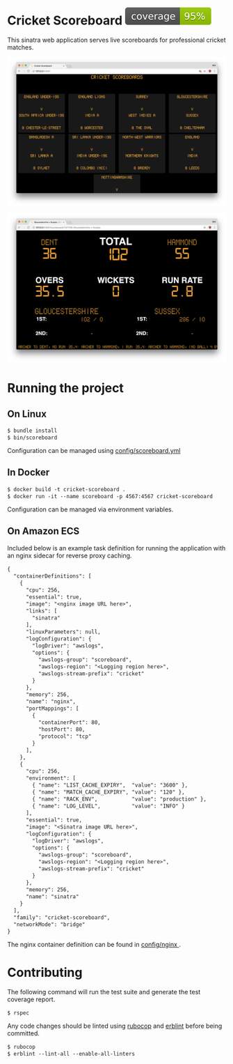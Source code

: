# Cricket Scoreboard ![](./resources/coverage.svg)

This sinatra web application serves live scoreboards for professional cricket matches.

![](./resources/index-screenshot.png)

![](./resources/match-screenshot.png)

# Running the project

## On Linux

```
$ bundle install
$ bin/scoreboard
```

Configuration can be managed using [config/scoreboard.yml](./config/scoreboard.yml)

## In Docker

```
$ docker build -t cricket-scoreboard .
$ docker run -it --name scoreboard -p 4567:4567 cricket-scoreboard
```

Configuration can be managed via environment variables.

## On Amazon ECS

Included below is an example task definition for running the application with an nginx sidecar for reverse proxy caching.

```
{
  "containerDefinitions": [
    {
      "cpu": 256,
      "essential": true,
      "image": "<nginx image URL here>",
      "links": [
        "sinatra"
      ],
      "linuxParameters": null,
      "logConfiguration": {
        "logDriver": "awslogs",
        "options": {
          "awslogs-group": "scoreboard",
          "awslogs-region": "<Logging region here>",
          "awslogs-stream-prefix": "cricket"
        }
      },
      "memory": 256,
      "name": "nginx",
      "portMappings": [
        {
          "containerPort": 80,
          "hostPort": 80,
          "protocol": "tcp"
        }
      ],
    },
    {
      "cpu": 256,
      "environment": [
        { "name": "LIST_CACHE_EXPIRY",  "value": "3600" },
        { "name": "MATCH_CACHE_EXPIRY", "value": "120" },
        { "name": "RACK_ENV",           "value": "production" },
        { "name": "LOG_LEVEL",          "value": "INFO" }
      ],
      "essential": true,
      "image": "<Sinatra image URL here>",
      "logConfiguration": {
        "logDriver": "awslogs",
        "options": {
          "awslogs-group": "scoreboard",
          "awslogs-region": "<Logging region here>",
          "awslogs-stream-prefix": "cricket"
        }
      },
      "memory": 256,
      "name": "sinatra"
    }
  ],
  "family": "cricket-scoreboard",
  "networkMode": "bridge"
}
```

The nginx container definition can be found in [config/nginx
](./config/nginx/).

# Contributing
The following command will run the test suite and generate the test coverage report.

```
$ rspec
```

Any code changes should be linted using [rubocop](https://github.com/rubocop-hq/rubocop) and [erblint](https://github.com/Shopify/erb-lint) before being committed.

```
$ rubocop
$ erblint --lint-all --enable-all-linters
```